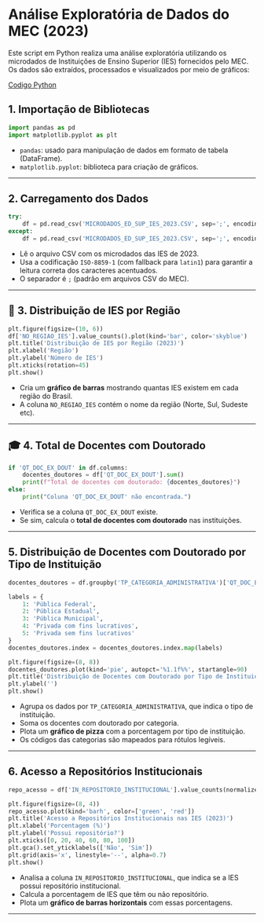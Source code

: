 

# Análise Exploratória de Dados do MEC (2023)

Este script em Python realiza uma análise exploratória utilizando os microdados de Instituições de Ensino Superior (IES) fornecidos pelo MEC. Os dados são extraídos, processados e visualizados por meio de gráficos:

[Codigo Python](/src/AnaliseExploratoriaDeDadosCodigo/base_auxiliar/Analise_Exploratoria_de_Dados_Microdados.ipynb)

##  1. Importação de Bibliotecas

```python
import pandas as pd
import matplotlib.pyplot as plt
```

- `pandas`: usado para manipulação de dados em formato de tabela (DataFrame).
- `matplotlib.pyplot`: biblioteca para criação de gráficos.

---

##  2. Carregamento dos Dados

```python
try:
    df = pd.read_csv('MICRODADOS_ED_SUP_IES_2023.CSV', sep=';', encoding='ISO-8859-1')
except:
    df = pd.read_csv('MICRODADOS_ED_SUP_IES_2023.CSV', sep=';', encoding='latin1')
```

- Lê o arquivo CSV com os microdados das IES de 2023.
- Usa a codificação `ISO-8859-1` (com fallback para `latin1`) para garantir a leitura correta dos caracteres acentuados.
- O separador é `;` (padrão em arquivos CSV do MEC).

---

## 📍 3. Distribuição de IES por Região

```python
plt.figure(figsize=(10, 6))
df['NO_REGIAO_IES'].value_counts().plot(kind='bar', color='skyblue')
plt.title('Distribuição de IES por Região (2023)')
plt.xlabel('Região')
plt.ylabel('Número de IES')
plt.xticks(rotation=45)
plt.show()
```

- Cria um **gráfico de barras** mostrando quantas IES existem em cada região do Brasil.
- A coluna `NO_REGIAO_IES` contém o nome da região (Norte, Sul, Sudeste etc).

---

## 🎓 4. Total de Docentes com Doutorado

```python
if 'QT_DOC_EX_DOUT' in df.columns:
    docentes_doutores = df['QT_DOC_EX_DOUT'].sum()
    print(f"Total de docentes com doutorado: {docentes_doutores}")
else:
    print("Coluna 'QT_DOC_EX_DOUT' não encontrada.")
```

- Verifica se a coluna `QT_DOC_EX_DOUT` existe.
- Se sim, calcula o **total de docentes com doutorado** nas instituições.

---

##  5. Distribuição de Docentes com Doutorado por Tipo de Instituição

```python
docentes_doutores = df.groupby('TP_CATEGORIA_ADMINISTRATIVA')['QT_DOC_EX_DOUT'].sum()

labels = {
    1: 'Pública Federal',
    2: 'Pública Estadual',
    3: 'Pública Municipal',
    4: 'Privada com fins lucrativos',
    5: 'Privada sem fins lucrativos'
}
docentes_doutores.index = docentes_doutores.index.map(labels)

plt.figure(figsize=(8, 8))
docentes_doutores.plot(kind='pie', autopct='%1.1f%%', startangle=90)
plt.title('Distribuição de Docentes com Doutorado por Tipo de Instituição (2023)')
plt.ylabel('')
plt.show()
```

- Agrupa os dados por `TP_CATEGORIA_ADMINISTRATIVA`, que indica o tipo de instituição.
- Soma os docentes com doutorado por categoria.
- Plota um **gráfico de pizza** com a porcentagem por tipo de instituição.
- Os códigos das categorias são mapeados para rótulos legíveis.

---

##  6. Acesso a Repositórios Institucionais

```python
repo_acesso = df['IN_REPOSITORIO_INSTITUCIONAL'].value_counts(normalize=True) * 100

plt.figure(figsize=(8, 4))
repo_acesso.plot(kind='barh', color=['green', 'red'])
plt.title('Acesso a Repositórios Institucionais nas IES (2023)')
plt.xlabel('Porcentagem (%)')
plt.ylabel('Possui repositório?')
plt.xticks([0, 20, 40, 60, 80, 100])
plt.gca().set_yticklabels(['Não', 'Sim'])
plt.grid(axis='x', linestyle='--', alpha=0.7)
plt.show()
```

- Analisa a coluna `IN_REPOSITORIO_INSTITUCIONAL`, que indica se a IES possui repositório institucional.
- Calcula a porcentagem de IES que têm ou não repositório.
- Plota um **gráfico de barras horizontais** com essas porcentagens.

---



